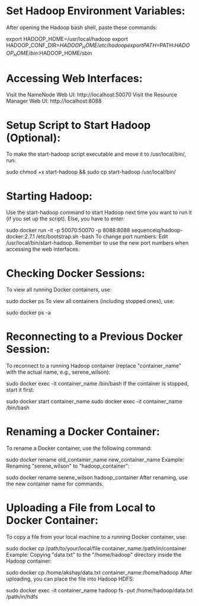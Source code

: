 # Set Hadoop Environment Variables:

After opening the Hadoop bash shell, paste these commands:

export HADOOP_HOME=/usr/local/hadoop
export HADOOP_CONF_DIR=$HADOOP_HOME/etc/hadoop
export PATH=$PATH:$HADOOP_HOME/bin:$HADOOP_HOME/sbin

# Accessing Web Interfaces:

Visit the NameNode Web UI: http://localhost:50070
Visit the Resource Manager Web UI: http://localhost:8088

# Setup Script to Start Hadoop (Optional):

To make the start-hadoop script executable and move it to /usr/local/bin/, run:

sudo chmod +x start-hadoop && sudo cp start-hadoop /usr/local/bin/

# Starting Hadoop:

Use the start-hadoop command to start Hadoop next time you want to run it (if you set up the script).
Else, you have to enter:

sudo docker run -it -p 50070:50070 -p 8088:8088 sequenceiq/hadoop-docker:2.7.1 /etc/bootstrap.sh -bash
To change port numbers: Edit /usr/local/bin/start-hadoop. Remember to use the new port numbers when accessing the web interfaces.

# Checking Docker Sessions:

To view all running Docker containers, use:

sudo docker ps
To view all containers (including stopped ones), use:

sudo docker ps -a

# Reconnecting to a Previous Docker Session:

To reconnect to a running Hadoop container (replace "container_name" with the actual name, e.g., serene_wilson):

sudo docker exec -it container_name /bin/bash
If the container is stopped, start it first:

sudo docker start container_name
sudo docker exec -it container_name /bin/bash

# Renaming a Docker Container:

To rename a Docker container, use the following command:

sudo docker rename old_container_name new_container_name
Example: Renaming "serene_wilson" to "hadoop_container":

sudo docker rename serene_wilson hadoop_container
After renaming, use the new container name for commands.

# Uploading a File from Local to Docker Container:

To copy a file from your local machine to a running Docker container, use:

sudo docker cp /path/to/your/local/file container_name:/path/in/container
Example: Copying "data.txt" to the "/home/hadoop" directory inside the Hadoop container:

sudo docker cp /home/akshay/data.txt container_name:/home/hadoop
After uploading, you can place the file into Hadoop HDFS:

sudo docker exec -it container_name hadoop fs -put /home/hadoop/data.txt /path/in/hdfs
